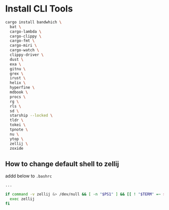 # Install CLI Tools

```sh
cargo install bandwhich \
  bat \
  cargo-lambda \
  cargo-clippy \
  cargo-fmt \
  cargo-miri \
  cargo-watch \
  clippy-driver \
  dust \
  exa \
  gitnu \
  grex \
  irust \
  helix \
  hyperfine \
  mdbook \
  procs \
  rg \
  rls \
  sd \
  starship --locked \
  tldr \
  tokei \
  tpnote \
  nu \
  ytop \
  zellij \
  zoxide
```

## How to change default shell to zellij

addd below to `.bashrc`

```sh
...

if command -v zellij &> /dev/null && [ -n "$PS1" ] && [[ ! "$TERM" =~ screen ]] && [[ ! "$TERM" =~ zellij ]] && [ -z "$ZELLIJ" ]; then
  exec zellij
fi
```
